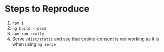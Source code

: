 # Steps to Reproduce

1. `npm i`
2. `ng build --prod`
3. `npm run scully`
4. Serve `/dist/static` and see that cookie-consent is not working as it is when using `ng serve`
